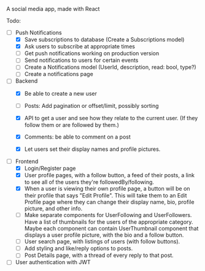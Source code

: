 A social media app, made with React

Todo:
- [ ] Push Notifications
  - [x] Save subscriptions to database (Create a Subscriptions model)
  - [x] Ask users to subscribe at appropriate times
  - [ ] Get push notifications working on production version
  - [ ] Send notifications to users for certain events
  - [ ] Create a Notifications model (UserId, description, read: bool, type?)
  - [ ] Create a notifications page

- [ ] Backend
  - [x] Be able to create a new user
  - [ ] Posts: Add pagination or offset/limit, possibly sorting
  - [x] API to get a user and see how they relate to the current user. (If they follow them or are followed by them.)
  - [x] Comments: be able to comment on a post
  - [x] Let users set their display names and profile pictures.



- [ ] Frontend
  - [x] Login/Register page
  - [x] User profile pages, with a follow button, a feed of their posts, a link to see all of the users they're followedBy/following.
  - [x] When a user is viewing their own profile page, a button will be on their profile that says "Edit Profile". This will take them to an Edit Profile page where they can change their display name, bio, profile picture, and other info.
  - [ ] Make separate components for UserFollowing and UserFollowers. Have a list of thumbnails for the users of the appropriate category. Maybe each component can contain UserThumbnail component that displays a user profile picture, with the bio and a follow button.
  <!-- - [ ] Posts' authors won't be a link that you can click if you are already on that page. (If the post made by the person's profile that you're on, then you can't click their name to go on their profile.) -->
  - [ ] User search page, with listings of users (with follow buttons).
  - [ ] Add styling and like/reply options to posts.
  - [ ] Post Details page, with a thread of every reply to that post.
- [ ] User authentication with JWT